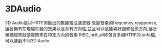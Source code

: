 # 3DAudio
3D Audio是以HRTF測量出的數據當成濾波器,改變音樂的frequency respponse,讓音樂有在現場聆聽的效果以及具有方向性,並且可以依據喜好調整音原方向,讓音樂聽起來就像實際來自特定方向的音樂
RIEC_hrtf_all終包含多組HTRF的.sofa檔,可以達到不同3D Audio
